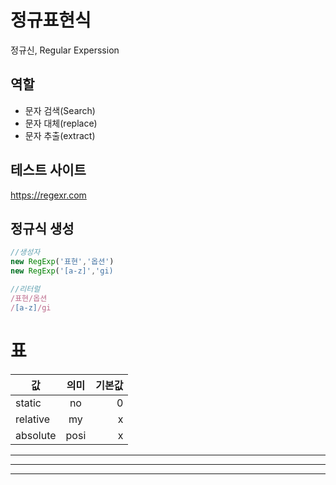 # 정규표현식

정규신, Regular Experssion

## 역할

- 문자 검색(Search)
- 문자 대체(replace)
- 문자 추출(extract)

## 테스트 사이트
https://regexr.com

## 정규식 생성

```js
//생성자
new RegExp('표현','옵션')
new RegExp('[a-z]','gi)

//리터럴
/표현/옵션
/[a-z]/gi
```

# 표
값 | 의미 | 기본값
--|:--:|--:
static | no | 0
relative | my | x
absolute | posi | x

---

***

___